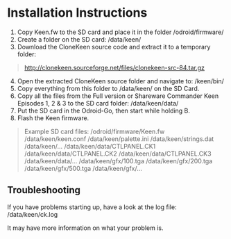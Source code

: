 # Installation Instructions

1. Copy Keen.fw to the SD card and place it in the folder /odroid/firmware/
2. Create a folder on the SD card: /data/keen/
3. Download the CloneKeen source code and extract it to a temporary folder:
>http://clonekeen.sourceforge.net/files/clonekeen-src-84.tar.gz
4. Open the extracted CloneKeen source folder and navigate to: /keen/bin/
5. Copy everything from this folder to /data/keen/ on the SD Card.
6. Copy all the files from the Full version or Shareware Commander Keen Episodes 1, 2 & 3 to the SD card folder: /data/keen/data/
7. Put the SD card in the Odroid-Go, then start while holding B.
8. Flash the Keen firmware. 


>Example SD card files:
>/odroid/firmware/Keen.fw
>/data/keen/keen.conf
>/data/keen/palette.ini
>/data/keen/strings.dat
>/data/keen/...
>/data/keen/data/CTLPANEL.CK1
>/data/keen/data/CTLPANEL.CK2
>/data/keen/data/CTLPANEL.CK3
>/data/keen/data/...
>/data/keen/gfx/100.tga
>/data/keen/gfx/200.tga
>/data/keen/gfx/500.tga
>/data/keen/gfx/...

## Troubleshooting

If you have problems starting up, have a look at the log file: /data/keen/ck.log

It may have more information on what your problem is.
